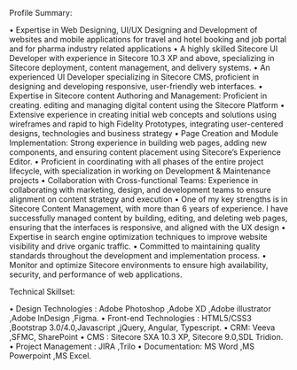 Profile Summary:

•	Expertise in Web Designing, UI/UX Designing and Development of websites and mobile applications for travel and hotel booking and job portal and for pharma industry related applications
•	A highly skilled Sitecore UI Developer with experience in Sitecore 10.3 XP and above, specializing in Sitecore deployment, content management, and delivery systems.
•	An experienced UI Developer specializing in Sitecore CMS, proficient in designing and developing responsive, user-friendly web interfaces.
•	Expertise in Sitecore content Authoring and Management: Proficient in creating. editing and managing digital content using the Sitecore Platform
•	Extensive experience in creating initial web concepts and solutions using wireframes and rapid to high Fidelity Prototypes, integrating user-centered designs, technologies and business strategy
•	Page Creation and Module Implementation: Strong experience in building web pages, adding new components, and ensuring content placement using Sitecore’s Experience Editor.
•	Proficient in coordinating with all phases of the entire project lifecycle, with specialization in working on Development & Maintenance projects
•	Collaboration with Cross-functional Teams: Experience in collaborating with marketing, design, and development teams to ensure alignment on content strategy and execution
•	One of my key strengths is in Sitecore Content Management, with more than 6 years of experience. I have successfully managed content by building, editing, and deleting web pages, ensuring that the interfaces is responsive, and aligned with the UX design
•	Expertise in search engine optimization techniques to improve website visibility and drive organic traffic.
•	Committed to maintaining quality standards throughout the development and implementation process.
•	Monitor and optimize Sitecore environments to ensure high availability, security, and performance of web applications.

Technical Skillset:

•	Design Technologies : Adobe Photoshop ,Adobe XD ,Adobe illustrator ,Adobe InDesign ,Figma.
•	Front-end Technologies : HTML5/CSS3 ,Bootstrap 3.0/4.0,Javascript ,jQuery, Angular, Typescript.	
•	CRM: Veeva ,SFMC, SharePoint 
•	CMS : Sitecore SXA 10.3 XP, Sitecore 9.0,SDL Tridion.
•	Project Management : JIRA ,Trilo
•	Documentation: MS Word ,MS Powerpoint ,MS Excel.

